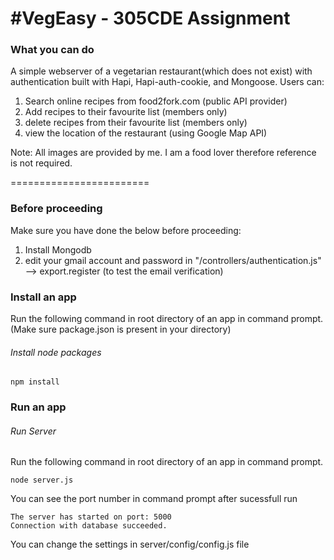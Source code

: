 #VegEasy - 305CDE Assignment
========================
### What you can do

A simple webserver of a vegetarian restaurant(which does not exist) with authentication built with Hapi, Hapi-auth-cookie, and Mongoose. Users can:
1) Search online recipes from food2fork.com (public API provider)
2) Add recipes to their favourite list (members only)
3) delete recipes from their favourite list (members only)
4) view the location of the restaurant (using Google Map API)
 
Note: All images are provided by me. I am a food lover therefore reference is not required.
 
========================

### Before proceeding
Make sure you have done the below before proceeding:
1) Install Mongodb
2) edit your gmail account and password in "/controllers/authentication.js" --> export.register
(to test the email verification)


### Install an app

Run the following command in root directory of an app in command prompt.
(Make sure package.json is present in your directory)

###### *Install node packages*

```
npm install
```

### Run an app

###### *Run Server*

Run the following command in root directory of an app in command prompt.
```
node server.js
```
You can see the port number in command prompt after sucessfull run

```
The server has started on port: 5000
Connection with database succeeded.

```

You can change the settings in server/config/config.js file
